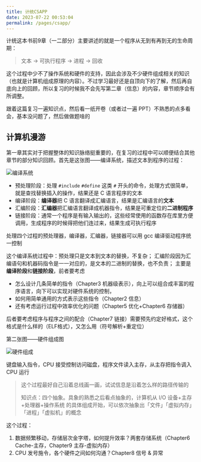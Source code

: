 ```yaml
---
title: 计统CSAPP
date: 2023-07-22 00:53:04
permalink: /pages/csapp/
---
```


计统这本书前9章（一二部分）主要讲述的就是一个程序从无到有再到无的生命周期：

> 文本 -> 可执行程序 -> 进程 -> 回收

这个过程中少不了操作系统和硬件的支持，因此会涉及不少硬件组成相关的知识（也就是计算机组成原理的内容）。不过学习最好还是自顶向下的了解，然后再自底向上的回顾，所以复习的时候我不会先写第二章（信息）的内容，章节顺序会有所调整。

跟着这篇复习一遍知识点，然后看一纸开卷（或者过一遍 PPT）不熟悉的点多看会，基本没问题了，然后做做题啥的

## 计算机漫游

第一章其实对于把握整体的知识脉络挺重要的，在复习的过程中可以顺便结合其他章节的部分知识回顾。首先是这张图——编译系统，描述文本到程序的过程：

![编译系统](https://dataphoto.sibnet.ru/upload/imgbig/1687965157101480540.jpg)

- 预处理阶段：处理 `#include` `#define` 这类 `#` 开头的命令，处理方式很简单，就是查找替换插入的操作，结果还是 C 语言程序的文本
- 编译阶段：**编译器**把 C 语言翻译成汇编语言，结果是汇编语言的**文本**
- 汇编阶段：**汇编器**把汇编语言翻译成机器指令，结果是可重定位的**二进制程序**
- 链接阶段：通常一个程序是有输入输出的，这些经常使用的函数存在库里方便调用，生成程序的时候得把他们连过来，结果生成可执行程序

处理四个过程的预处理器，编译器，汇编器，链接器可以用 gcc 编译驱动程序统一控制



这个编译系统过程中：预处理只是文本到文本的替换，不复杂；
汇编阶段因为汇编语句和机器码指令是一一对应的，是文本的二进制的替换，也不负责；
主要是**编译阶段**和**链接阶段**，前者要考虑

- 怎么设计几条简单的指令（Chapter3 机器级表示），向上可以组合成丰富的程序语言，向下可以实现对硬件系统的控制，
- 如何用简单通用的方式表示这些指令（Chapter2 信息）
- 还有考虑运行过程中效率优化的问题（Chapter5 优化+Chapter6 存储器）

后者要考虑程序与程序之间的配合（Chapter7 链接）需要预先约定好格式，这个格式是什么样的（ELF格式），又怎么用（符号解析+重定位）



第二张图——硬件组成图

![硬件组成](https://dataphoto.sibnet.ru/upload/imgbig/1687965159231480540.jpg)

键盘输入指令，CPU 接受控制访问磁盘，程序文件读入主存，从主存把指令调入 CPU 运行

> 这个过程最好自己沿着总线画一画，试试信息是沿着怎么样的路径传输的
>
> 知识点：四个抽象。具象的熟悉之后看点抽象的，计算机从 I/O 设备+主存+处理器+操作系统 的具体组成开始，可以依次抽象出「文件」「虚拟内存」「进程」「虚拟机」的概念

这个过程：

1. 数据频繁移动，存储层次金字塔，如何提升效率？两套存储系统（Chapter6 Cache-主存，Chapter9 主存-虚拟内存）
2. CPU 发号施令，各个硬件之间如何沟通？Chapter8 信号 & 异常